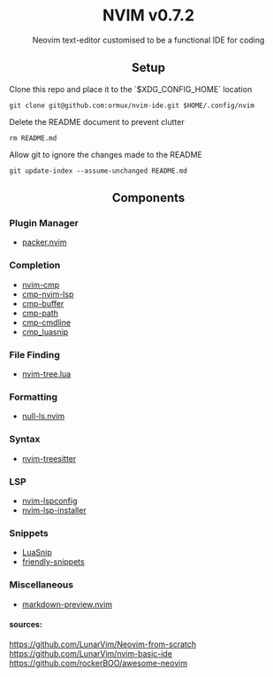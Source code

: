 <h1 align='center'>NVIM v0.7.2</h1>

<div align='center'>
Neovim text-editor customised to be a functional IDE for coding
</div>

<h2 align='center'>Setup</h2>
Clone this repo and place it to the `$XDG_CONFIG_HOME` location

`git clone git@github.com:ormux/nvim-ide.git $HOME/.config/nvim`

Delete the README document to prevent clutter

`rm README.md`

Allow git to ignore the changes made to the README

`git update-index --assume-unchanged README.md`

<h2 align='center'>Components</h2>

### Plugin Manager
* [packer.nvim](https://github.com/wbthomason/packer.nvim)

### Completion
* [nvim-cmp](https://github.com/hrsh7th/nvim-cmp)
* [cmp-nvim-lsp](https://github.com/hrsh7th/cmp-nvim-lsp)
* [cmp-buffer](https://github.com/hrsh7th/cmp-buffer)
* [cmp-path](https://github.com/hrsh7th/cmp-path)
* [cmp-cmdline](https://github.com/hrsh7th/cmp-cmdline)
* [cmp_luasnip](https://github.com/saadparwaiz1/cmp_luasnip)

### File Finding
* [nvim-tree.lua](https://github.com/kyazdani42/nvim-tree.lua)

### Formatting
* [null-ls.nvim](https://github.com/jose-elias-alvarez/null-ls.nvim)

### Syntax
* [nvim-treesitter](https://github.com/nvim-treesitter/nvim-treesitter)

### LSP
* [nvim-lspconfig](https://github.com/neovim/nvim-lspconfig)
* [nvim-lsp-installer](https://github.com/williamboman/nvim-lsp-installer)

### Snippets
* [LuaSnip](https://github.com/L3MON4D3/LuaSnip)
* [friendly-snippets](https://github.com/rafamadriz/friendly-snippets)

### Miscellaneous
* [markdown-preview.nvim](https://github.com/iamcco/markdown-preview.nvim)

#### sources:
<https://github.com/LunarVim/Neovim-from-scratch>  
<https://github.com/LunarVim/nvim-basic-ide>  
<https://github.com/rockerBOO/awesome-neovim>  
